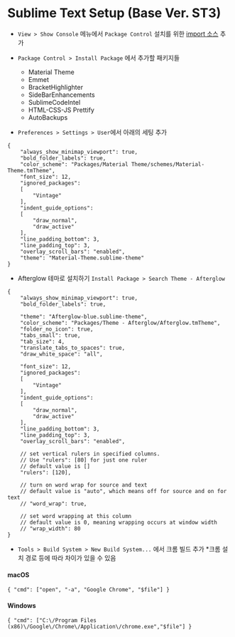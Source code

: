 # Sublime Text Setup (Base Ver. ST3)

- `View > Show Console` 메뉴에서 `Package Control` 설치를 위한 [import 소스](https://packagecontrol.io/installation) 추가

- `Package Control > Install Package` 에서 추가할 패키지들
	- Material Theme
	- Emmet
	- BracketHighlighter
	- SideBarEnhancements
	- SublimeCodeIntel
	- HTML-CSS-JS Prettify
	- AutoBackups

- `Preferences > Settings > User`에서 아래의 세팅 추가

```
{
    "always_show_minimap_viewport": true,
    "bold_folder_labels": true,
    "color_scheme": "Packages/Material Theme/schemes/Material-Theme.tmTheme",
    "font_size": 12,
    "ignored_packages":
    [
        "Vintage"
    ],
    "indent_guide_options":
    [
        "draw_normal",
        "draw_active"
    ],
    "line_padding_bottom": 3,
    "line_padding_top": 3,
    "overlay_scroll_bars": "enabled",
    "theme": "Material-Theme.sublime-theme"
}
```

- Afterglow 테마로 설치하기 `Install Package > Search Theme - Afterglow`

```
{
	"always_show_minimap_viewport": true,
	"bold_folder_labels": true,

    "theme": "Afterglow-blue.sublime-theme",
    "color_scheme": "Packages/Theme - Afterglow/Afterglow.tmTheme",
    "folder_no_icon": true,
    "tabs_small": true,
    "tab_size": 4,
    "translate_tabs_to_spaces": true,
    "draw_white_space": "all",

	"font_size": 12,
	"ignored_packages":
	[
		"Vintage"
	],
	"indent_guide_options":
	[
		"draw_normal",
		"draw_active"
	],
	"line_padding_bottom": 3,
	"line_padding_top": 3,
	"overlay_scroll_bars": "enabled",

	// set vertical rulers in specified columns.
    // Use "rulers": [80] for just one ruler
    // default value is []
    "rulers": [120],

    // turn on word wrap for source and text
    // default value is "auto", which means off for source and on for text
    // "word_wrap": true,

    // set word wrapping at this column
    // default value is 0, meaning wrapping occurs at window width
    // "wrap_width": 80
}

```

- `Tools > Build System > New Build System...` 에서 크롬 빌드 추가 *크롬 설치 경로 등에 따라 차이가 있을 수 있음


#### macOS
```
{ "cmd": ["open", "-a", "Google Chrome", "$file"] }
```

#### Windows
```
{ "cmd": ["C:\/Program Files (x86)\/Google\/Chrome\/Application\/chrome.exe","$file"] }
```
